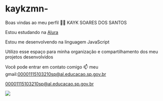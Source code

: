 # kaykzmn-  
Boas vindas ao meu perfil 💙💙
KAYK SOARES DOS SANTOS 

Estou estudando na [Alura](https://www.alura.com.br/)


Estou me desenvolvendo na linguagem JavaScript


Utilizo esse espaço para minha organização e compartilhamento dos meu projetos desenvolvidos


Você pode entrar em contato comigo 📫
meu gmail:00001115103210sp@al.educacao.sp.gov.br

00001115103210sp@al.educacao.sp.gov.br

![](https://media1.tenor.com/m/vLyXjCSgVAEAAAAd/negatif-clan-negatif.gif)
